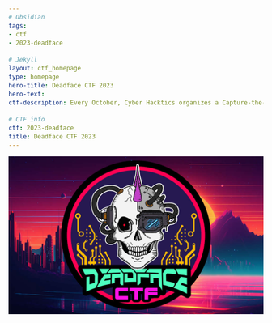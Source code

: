 ```yaml
---
# Obsidian
tags:
- ctf
- 2023-deadface

# Jekyll
layout: ctf_homepage
type: homepage
hero-title: Deadface CTF 2023
hero-text: 
ctf-description: Every October, Cyber Hacktics organizes a Capture-the-Flag event in support of Cyber Security Awareness Month. Competitors play on teams of up to four players and must solve challenges relating to various cybersecurity and computer science disciplines.

# CTF info
ctf: 2023-deadface
title: Deadface CTF 2023
---
```

![Logo](attachments/logo.jpg)